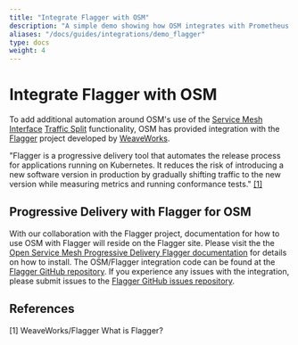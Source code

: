 ```yaml
---
title: "Integrate Flagger with OSM"
description: "A simple demo showing how OSM integrates with Prometheus for metrics"
aliases: "/docs/guides/integrations/demo_flagger"
type: docs
weight: 4
---
```


# Integrate Flagger with OSM

To add additional automation around OSM's use of the [Service Mesh Interface](smi-spec.io) [Traffic Split](https://github.com/servicemeshinterface/smi-spec/blob/v0.6.0/apis/traffic-split/v1alpha4/traffic-split.md) functionality, OSM has provided integration with the [Flagger](https://www.weave.works/oss/flagger/) project developed by [WeaveWorks](https://www.weave.works/).

"Flagger is a progressive delivery tool that automates the release process for applications running on Kubernetes. It reduces the risk of introducing a new software version in production by gradually shifting traffic to the new version while measuring metrics and running conformance tests." [[1]](#1)

## Progressive Delivery with Flagger for OSM

With our collaboration with the Flagger project, documentation for how to use OSM with Flagger will reside on the Flagger site. Please visit the the [Open Service Mesh Progressive Delivery Flagger documentation](https://docs.flagger.app/tutorials/osm-progressive-delivery) for details on how to install. The OSM/Flagger integration code can be found at the [Flagger GitHub repository](https://github.com/fluxcd/flagger). If you experience any issues with the integration, please submit issues to the [Flagger GitHub issues repository](https://github.com/fluxcd/flagger/issues).

## References

<a id="1">[1]</a>
WeaveWorks/Flagger
What is Flagger?
